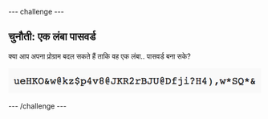 --- challenge ---
## चुनौती: एक लंबा पासवर्ड
क्या आप अपना प्रोग्राम बदल सकते हैं ताकि वह एक लंबा.. पासवर्ड बना सके?

![स्क्रीनशॉट(screenshot)](images/passwords-long.png)




--- /challenge ---